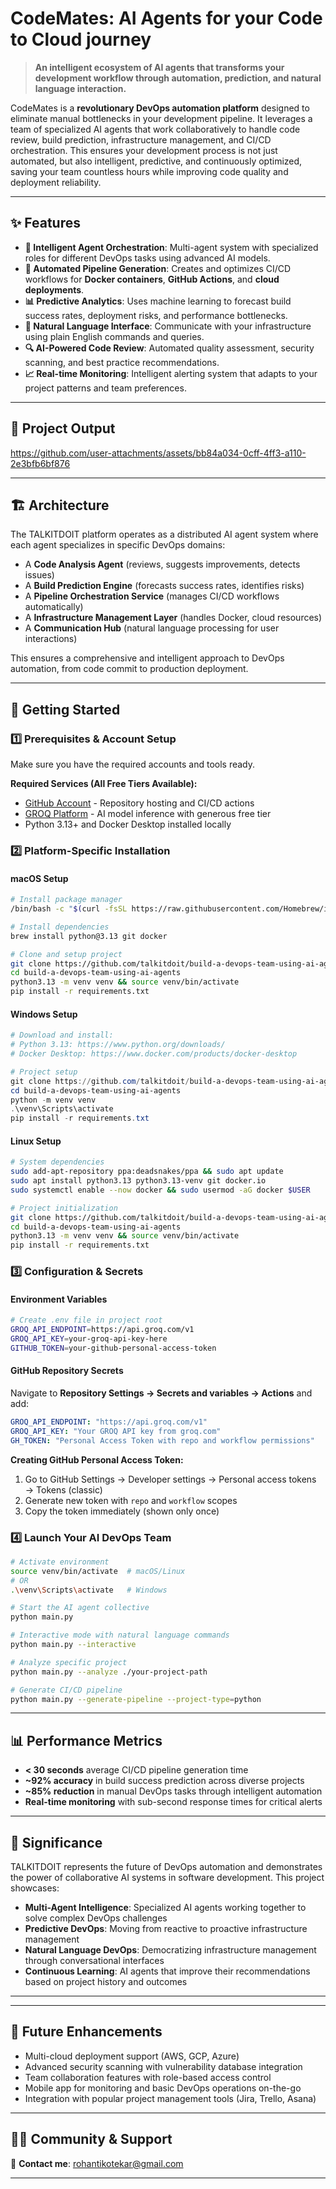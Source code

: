 # CodeMates: AI Agents for your Code to Cloud journey

> **An intelligent ecosystem of AI agents that transforms your development workflow through automation, prediction, and natural language interaction.**

CodeMates is a **revolutionary DevOps automation platform** designed to eliminate manual bottlenecks in your development pipeline. It leverages a team of specialized AI agents that work collaboratively to handle code review, build prediction, infrastructure management, and CI/CD orchestration. This ensures your development process is not just automated, but also intelligent, predictive, and continuously optimized, saving your team countless hours while improving code quality and deployment reliability.

---

## ✨ Features

- **🤖 Intelligent Agent Orchestration**: Multi-agent system with specialized roles for different DevOps tasks using advanced AI models.
- **🔄 Automated Pipeline Generation**: Creates and optimizes CI/CD workflows for **Docker containers**, **GitHub Actions**, and **cloud deployments**.
- **📊 Predictive Analytics**: Uses machine learning to forecast build success rates, deployment risks, and performance bottlenecks.
- **💬 Natural Language Interface**: Communicate with your infrastructure using plain English commands and queries.
- **🔍 AI-Powered Code Review**: Automated quality assessment, security scanning, and best practice recommendations.
- **📈 Real-time Monitoring**: Intelligent alerting system that adapts to your project patterns and team preferences.

---

## 🎥 Project Output

https://github.com/user-attachments/assets/bb84a034-0cff-4ff3-a110-2e3bfb6bf876

---




## 🏗️ Architecture

The TALKITDOIT platform operates as a distributed AI agent system where each agent specializes in specific DevOps domains:

- A **Code Analysis Agent** (reviews, suggests improvements, detects issues)
- A **Build Prediction Engine** (forecasts success rates, identifies risks)
- A **Pipeline Orchestration Service** (manages CI/CD workflows automatically)
- A **Infrastructure Management Layer** (handles Docker, cloud resources)
- A **Communication Hub** (natural language processing for user interactions)

This ensures a comprehensive and intelligent approach to DevOps automation, from code commit to production deployment.

---

## 🚀 Getting Started

### 1️⃣ Prerequisites & Account Setup

Make sure you have the required accounts and tools ready.

**Required Services (All Free Tiers Available):**
- [GitHub Account](https://github.com/signup) - Repository hosting and CI/CD actions
- [GROQ Platform](https://groq.com) - AI model inference with generous free tier
- Python 3.13+ and Docker Desktop installed locally

### 2️⃣ Platform-Specific Installation

#### **macOS Setup**

```bash
# Install package manager
/bin/bash -c "$(curl -fsSL https://raw.githubusercontent.com/Homebrew/install/HEAD/install.sh)"

# Install dependencies
brew install python@3.13 git docker

# Clone and setup project
git clone https://github.com/talkitdoit/build-a-devops-team-using-ai-agents.git
cd build-a-devops-team-using-ai-agents
python3.13 -m venv venv && source venv/bin/activate
pip install -r requirements.txt
```

#### **Windows Setup**

```powershell
# Download and install:
# Python 3.13: https://www.python.org/downloads/
# Docker Desktop: https://www.docker.com/products/docker-desktop

# Project setup
git clone https://github.com/talkitdoit/build-a-devops-team-using-ai-agents.git
cd build-a-devops-team-using-ai-agents
python -m venv venv
.\venv\Scripts\activate
pip install -r requirements.txt
```

#### **Linux Setup**

```bash
# System dependencies
sudo add-apt-repository ppa:deadsnakes/ppa && sudo apt update
sudo apt install python3.13 python3.13-venv git docker.io
sudo systemctl enable --now docker && sudo usermod -aG docker $USER

# Project initialization
git clone https://github.com/talkitdoit/build-a-devops-team-using-ai-agents.git
cd build-a-devops-team-using-ai-agents
python3.13 -m venv venv && source venv/bin/activate
pip install -r requirements.txt
```

### 3️⃣ Configuration & Secrets

#### **Environment Variables**

```bash
# Create .env file in project root
GROQ_API_ENDPOINT=https://api.groq.com/v1
GROQ_API_KEY=your-groq-api-key-here
GITHUB_TOKEN=your-github-personal-access-token
```

#### **GitHub Repository Secrets**

Navigate to **Repository Settings → Secrets and variables → Actions** and add:

```yaml
GROQ_API_ENDPOINT: "https://api.groq.com/v1"
GROQ_API_KEY: "Your GROQ API key from groq.com"
GH_TOKEN: "Personal Access Token with repo and workflow permissions"
```

**Creating GitHub Personal Access Token:**
1. Go to GitHub Settings → Developer settings → Personal access tokens → Tokens (classic)
2. Generate new token with `repo` and `workflow` scopes
3. Copy the token immediately (shown only once)

### 4️⃣ Launch Your AI DevOps Team

```bash
# Activate environment
source venv/bin/activate  # macOS/Linux
# OR
.\venv\Scripts\activate   # Windows

# Start the AI agent collective
python main.py

# Interactive mode with natural language commands
python main.py --interactive

# Analyze specific project
python main.py --analyze ./your-project-path

# Generate CI/CD pipeline
python main.py --generate-pipeline --project-type=python
```

---

## 📊 Performance Metrics

- **< 30 seconds** average CI/CD pipeline generation time
- **~92% accuracy** in build success prediction across diverse projects
- **~85% reduction** in manual DevOps tasks through intelligent automation
- **Real-time monitoring** with sub-second response times for critical alerts

---

## 🎯 Significance

TALKITDOIT represents the future of DevOps automation and demonstrates the power of collaborative AI systems in software development. This project showcases:

- **Multi-Agent Intelligence**: Specialized AI agents working together to solve complex DevOps challenges
- **Predictive DevOps**: Moving from reactive to proactive infrastructure management
- **Natural Language DevOps**: Democratizing infrastructure management through conversational interfaces
- **Continuous Learning**: AI agents that improve their recommendations based on project history and outcomes

---

---

## 📌 Future Enhancements

- Multi-cloud deployment support (AWS, GCP, Azure)
- Advanced security scanning with vulnerability database integration
- Team collaboration features with role-based access control
- Mobile app for monitoring and basic DevOps operations on-the-go
- Integration with popular project management tools (Jira, Trello, Asana)

---

## 🧑‍💻 Community & Support

📧 **Contact me**: rohantikotekar@gmail.com

---
